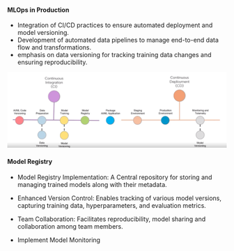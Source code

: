 #### MLOps in Production 

- Integration of CI/CD practices to ensure automated deployment and model versioning. 
- Development of automated data pipelines to manage end-to-end data flow and transformations. 
- emphasis on data versioning for tracking training data changes and ensuring reproducibility. 

![alt text](cicd-mlops.png)


#### Model Registry 

- Model Registry Implementation: A Central repository for storing and managing trained models along with their metadata. 
- Enhanced Version Control: Enables tracking of various model versions, capturing training data, hyperparameters, and evaluation metrics. 
- Team Collaboration: Facilitates reproducibility, model sharing and collaboration among team members. 

- Implement Model Monitoring